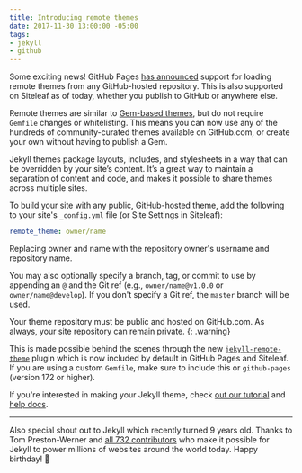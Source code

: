 ```yaml
---
title: Introducing remote themes
date: 2017-11-30 13:00:00 -05:00
tags:
- jekyll
- github
---
```


Some exciting news! GitHub Pages [has announced](https://github.com/blog/2464-use-any-theme-with-github-pages) support for loading remote themes from any GitHub-hosted repository. This is also supported on Siteleaf as of today, whether you publish to GitHub or anywhere else.

Remote themes are similar to [Gem-based themes](https://learn.siteleaf.com/themes/gem-based-themes/), but do not require `Gemfile` changes or whitelisting. This means you can now use any of the hundreds of community-curated themes available on GitHub.com, or create your own without having to publish a Gem.

Jekyll themes package layouts, includes, and stylesheets in a way that can be overridden by your site’s content. It’s a great way to maintain a separation of content and code, and makes it possible to share themes across multiple sites.

To build your site with any public, GitHub-hosted theme, add the following to your site's `_config.yml` file (or Site Settings in Siteleaf):

```yaml
remote_theme: owner/name
```

Replacing owner and name with the repository owner's username and repository name. 

You may also optionally specify a branch, tag, or commit to use by appending an `@` and the Git ref (e.g., `owner/name@v1.0.0` or `owner/name@develop`). If you don't specify a Git ref, the `master` branch will be used.

Your theme repository must be public and hosted on GitHub.com. As always, your site repository can remain private.
{: .warning}

This is made possible behind the scenes through the new [`jekyll-remote-theme`](https://github.com/benbalter/jekyll-remote-theme) plugin which is now included by default in GitHub Pages and Siteleaf. If you are using a custom `Gemfile`, make sure to include this or `github-pages` (version 172 or higher).

If you're interested in making your Jekyll theme, check [out our tutorial](/blog/making-your-first-jekyll-theme-part-1/) and [help docs](https://learn.siteleaf.com/themes/gem-based-themes/).

---

Also special shout out to Jekyll which recently turned 9 years old. Thanks to Tom Preston-Werner and [all 732 contributors](https://github.com/jekyll/jekyll/graphs/contributors) who make it possible for Jekyll to power millions of websites around the world today. Happy birthday! 🎉